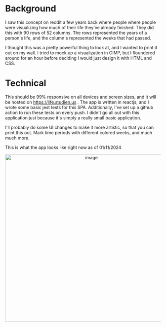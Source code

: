 # Background

I saw this concept on reddit a few years back where people where people were visualizing how much of their life they've already finished. They did this with 90 rows of 52 columns. The rows represented the years of a person's life, and the column's represented the weeks that had passed. 

I thought this was a pretty powerful thing to look at, and I wanted to print it out on my wall. I tried to mock up a visualization in GIMP, but I floundered around for an hour before deciding I would just design it with HTML and CSS.

# Technical
This should be 99% responsive on all devices and screen sizes, and it will be hosted on https://life.studien.us . The app is written in reactjs, and I wrote some basic jest tests for this SPA. Additionally, I've set up a github action to run these tests on every push. I didn't go all out with this application just because it's simply a really small basic application. 

I'll probably do some UI changes to make it more artistic, so that you can print this out. Mark time periods with different colored weeks, and much much more.

This is what the app looks like right now as of 01/11/2024



<p align="center">
  <img width="543" alt="image" src="https://github.com/Canderson8495/lifecounter/assets/21071497/76b706ba-f6b7-4396-90ca-877b7ca9b53b">
</p>

